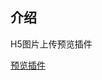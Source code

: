 介绍
---------------------------
H5图片上传预览插件

[预览插件](https://sunxiaomingatcn.github.io/SXM_DEMO/fileReader/index.html)
